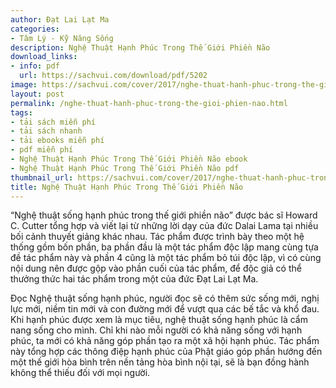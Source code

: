 ```yaml
---
author: Đạt Lai Lạt Ma
categories:
- Tâm Lý - Kỹ Năng Sống
description: Nghệ Thuật Hạnh Phúc Trong Thế Giới Phiền Não
download_links:
- info: pdf
  url: https://sachvui.com/download/pdf/5202
image: https://sachvui.com/cover/2017/nghe-thuat-hanh-phuc-trong-the-gioi-phien-nao.jpg
layout: post
permalink: /nghe-thuat-hanh-phuc-trong-the-gioi-phien-nao.html
tags:
- tải sách miễn phí
- tải sách nhanh
- tải ebooks miễn phí
- pdf miễn phí
- Nghệ Thuật Hạnh Phúc Trong Thế Giới Phiền Não ebook
- Nghệ Thuật Hạnh Phúc Trong Thế Giới Phiền Não pdf
thumbnail_url: https://sachvui.com/cover/2017/nghe-thuat-hanh-phuc-trong-the-gioi-phien-nao.jpg
title: Nghệ Thuật Hạnh Phúc Trong Thế Giới Phiền Não
---
```


 <div class="item-desc text-justify"> <p>“Nghệ thuật sống hạnh phúc trong thế giới phiền não” được bác sĩ Howard C. Cutter tổng hợp và viết lại từ những lời dạy của đức Dalai Lama tại nhiều bối cảnh thuyết giảng khác nhau. Tác phẩm được trình bày theo một hệ thống gồm bốn phần, ba phần đầu là một tác phẩm độc lập mang cùng tựa đề tác phẩm này và phần 4 cũng là một tác phẩm bỏ túi độc lập, vì có cùng nội dung nên được gộp vào phần cuối của tác phẩm, để độc giả có thể thưởng thức hai tác phẩm trong một của đức Đạt Lai Lạt Ma.</p><p>Đọc Nghệ thuật sống hạnh phúc, người đọc sẽ có thêm sức sống mới, nghị lực mới, niềm tin mới và con đường mới để vượt qua các bế tắc và khổ đau. Khi hạnh phúc được xem là mục tiêu, nghệ thuật sống hạnh phúc là cẩm nang sống cho mình. Chỉ khi nào mỗi người có khả năng sống với hạnh phúc, ta mới có khả năng góp phần tạo ra một xã hội hạnh phúc. Tác phẩm này tổng hợp các thông điệp hạnh phúc của Phật giáo góp phần hướng đến một thế giới hòa bình trên nền tảng hòa bình nội tại, sẽ là bạn đồng hành không thể thiếu đối với mọi người.</p> </div>